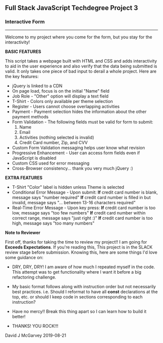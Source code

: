 Full Stack JavaScript Techdegree Project 3
-----------------------------------------
###          Interactive Form          ###
-----------------------------------------

Welcome to my project where you come for the form, but you stay for the interactivity!

**BASIC FEATURES**

This script takes a webpage built with HTML and CSS and adds interactivity to aid in the user experience and also verify that the data being submitted is valid. It only takes one piece of bad input to derail a whole project. Here are the key features:

- jQuery is linked to a CDN
- On page load, focus is on the initial "Name" field
- Job Role - "Other" option will display a text field
- T-Shirt - Colors only available per theme selection
- Register - Users cannot choose overlapping activities
- Payment - Payment selection hides the information about the other payment methods
- Form Validation - The following fields must be valid for form to submit:
  1. Name
  2. Email
  3. Activities (nothing selected is invalid)
  4. Credit Card number, Zip, and CVV
- Custom Form Validation messaging helps user know what revision
- Progressive Enhancement - User  can access form fields even if JavaScript is disabled
- Custom CSS used for error messaging
- Cross-Browser consistency... thank you very much jQuery :)

**EXTRA FEATURES**

- T-Shirt "Color" label is hidden unless Theme is selected
- Conditional Error Message - Upon submit:
    **If** credit card number is blank, message says "number required"
    **If** credit card number is filled in but invalid, message says "... between 13-16 characters required"
- Real-Time Error Message - Upon key press:
    **If** credit card number is too low, message says "too few numbers"
    **If** credit card number within correct range, message says "just right :)"
    **If** credit card number is too high, message says "too many numbers"


**Note to Reviewer**

First off, thanks for taking the time to review my project!! I am going for **Exceeds Expectations**. If you're reading this, This project is in the SLACK review stage before submission. Knowing this, here are some things I'd love some guidance on:

- DRY, DRY, DRY! I am aware of how much I repeated myself in the code. This attempt was to get functionality where I want it before a big refactoring challenge.

- My basic format follows along with instruction order but not necessarily best practices. i.e. Should I reformat to have all **const** declarations at the top, etc. or should I keep code in sections corresponding to each instruction?

- Have no mercy!! Break this thing apart so I can learn how to build it better!

- THANKS! YOU ROCK!!!


David J McGarvey 2019-08-21
